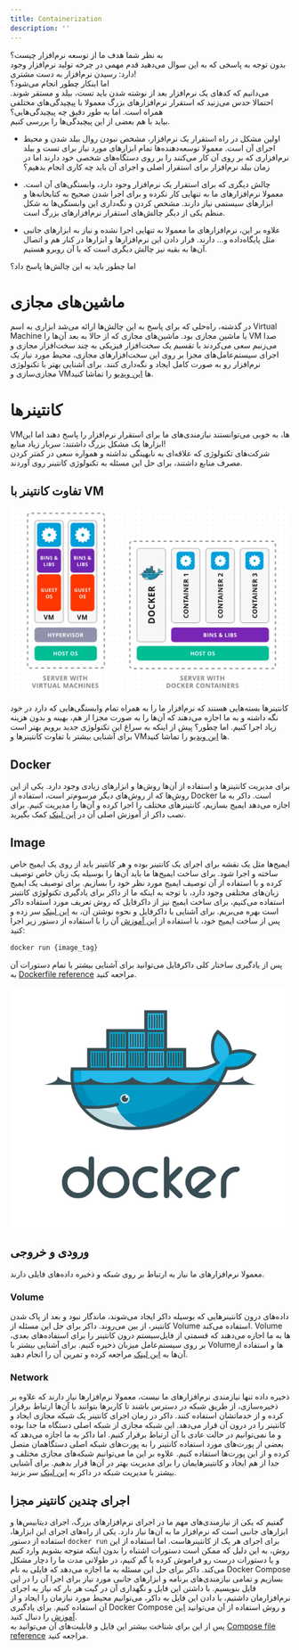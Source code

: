 ```yaml
---
title: Containerization
description: ''
---
```


به نظر شما هدف ما از توسعه نرم‌افزار چیست؟  
بدون توجه به پاسخی که به این سوال می‌دهید قدم مهمی در چرخه تولید نرم‌افزار وجود دارد: رسیدن نرم‌افزار به دست مشتری!  
اما اینکار چطور انجام می‌شود؟  
می‌دانیم که کدهای یک نرم‌افزار بعد از نوشته شدن باید تست،‌ بیلد و مستقر شوند.
احتمالا حدس می‌زنید که استقرار نرم‌افزارهای بزرگ معمولا با پیچیدگی‌های مختلفی همراه است. اما به طور دقیق چه
پیچیدگی‌هایی؟  
بیاید با هم بعضی از این پیچیدگی‌ها را بررسی کنیم.

-   اولین مشکل در راه استقرار یک نرم‌افزار، مشخص نبودن روال بیلد شدن و محیط اجرای آن است.
    معمولا توسعه‌دهنده‌ها تمام ابزارهای مورد نیاز برای تست و بیلد نرم‌افزاری که بر روی آن کار می‌کنند را بر روی دستگاه‌های
    شخصی خود دارند
    اما در زمان بیلد نرم‌افزار برای استقرار اصلی و اجرای آن باید چه کاری انجام بدهیم؟

-   چالش دیگری که برای استقرار یک نرم‌افزار وجود دارد، وابستگی‌های آن است. معمولا نرم‌افزارهای ما به تنهایی کار نکرده و
    برای اجرا شدن صحیح به کتابخانه‌ها و ابزارهای سیستمی نیاز دارند.
    مشخص کردن و نگه‌داری این وابستگی‌ها به شکل منظم یکی از دیگر چالش‌های استقرار نرم‌افزارهای بزرگ است.

-   علاوه بر این، نرم‌افزارهای ما معمولا به تنهایی اجرا نشده و نیاز به ابزارهای جانبی مثل پایگاه‌داده و… دارند.
    قرار دادن این نرم‌افزارها و ابزارها در کنار هم و اتصال آن‌ها به بقیه نیز چالش دیگری است که با آن روبرو هستیم.

اما چطور باید به این چالش‌ها پاسخ داد؟

# ماشین‌های مجازی

در گذشته، راه‌حلی که برای پاسخ به این چالش‌ها ارائه می‌شد ابزاری به اسم
Virtual Machine
یا ماشین مجازی بود.
ماشین‌های مجازی که از حالا به بعد آن‌ها را
VM
صدا می‌زنیم سعی می‌کردند با تقسیم یک سخت‌افزار فیزیکی به چند سخت‌افزار مجازی و اجرای سیستم‌عامل‌های مجزا بر روی این
سخت‌افزارهای مجازی،
محیط مورد نیاز یک نرم‌افزار رو به صورت کامل ایجاد و نگه‌داری کنند.
برای آشنایی بهتر با تکنولوژی مجازی‌سازی و
VMها
[این ویدیو](https://www.youtube.com/watch?v=FZR0rG3HKIk&pp=ygUMd2hhdCBpcyBhIHZt)
را تماشا کنید.

# کانتینرها

VMها،
به خوبی می‌توانستند نیازمندی‌های ما برای استقرار نرم‌افزار را پاسخ دهند اما این ابزارها یک مشکل بزرگ داشتند:
سربار زیاد منابع!  
شرکت‌های تکنولوژی که علاقه‌ای به نابهینگی نداشته و همواره سعی در کمتر کردن مصرف منابع داشتند، برای حل این مسئله به
تکنولوژی کانتینر روی آوردند.

## تفاوت کانتینر با VM

![VM vs Container](./images/07-vm-vs-container.png)

کانتینرها بسته‌هایی هستند که نرم‌افزار ما را به همراه تمام وابستگی‌هایی که دارد در خود نگه داشته
و به ما اجازه می‌دهند که آن‌ها را به صورت مجزا از هم، بهینه و بدون هزینه زیاد اجرا کنیم. اما چطور؟
پیش از اینکه به سراغ این تکنولوژی جدید برویم بهتر است برای آشنایی بیشتر با تفاوت کانتینرها و
VMها
[این ویدیو](https://www.youtube.com/watch?v=eyNBf1sqdBQ&pp=ygUQdm0gYW5kIGNvbnRhaW5lcg%3D%3D)
را تماشا کنید.

## Docker


برای مدیریت کانتینرها و استفاده از آن‌ها روش‌ها و ابزارهای زیادی وجود دارد. یکی از این روش‌ها که از روش‌های دیگر
مرسوم‌تر است، استفاده از
Docker
است.
داکر به ما اجازه می‌دهد ایمیج بسازیم، کانتینرهای مختلف را اجرا کرده و آن‌ها را مدیریت کنیم.
برای نصب داکر از آموزش اصلی آن در
[این لینک](https://docs.docker.com/engine/install/)
کمک بگیرید.

## Image

ایمیج‌ها مثل یک نقشه برای اجرای یک کانتینر بوده و هر کانتینر باید از روی یک ایمیج خاص ساخته و اجرا شود.
برای ساخت ایمیج‌ها ما باید آن‌ها را بوسیله یک زبان خاص توصیف کرده و با استفاده از آن توصیف ایمیج مورد نظر خود را بسازیم.
برای توصیف یک ایمیج زبان‌های مختلفی وجود دارد، با توجه به اینکه ما از داکر برای یادگیری تکنولوژی کانتینر استفاده
می‌کنیم،
برای ساخت ایمیج نیز از داکرفایل که روش تعریف مورد استفاده داکر است بهره می‌بریم.
برای آشنایی با داکرفایل و نحوه نوشتن آن، به
[این لینک](https://docs.docker.com/guides/docker-concepts/building-images/writing-a-dockerfile/)
سر زده و پس از ساخت ایمیج خود، با استفاده از
[این آموزش](https://docs.docker.com/guides/docker-concepts/building-images/build-tag-and-publish-an-image/)
آن را با استفاده از دستور زیر اجرا کنید:

```bash
docker run {image_tag}
```

پس از یادگیری ساختار کلی داکرفایل می‌توانید برای آشنایی بیشتر با تمام دستورات آن
به
[Dockerfile reference](https://docs.docker.com/reference/dockerfile/)
مراجعه کنید.

![Moby; Docker Mascot](./images/07-docker.webp)

## ورودی و خروجی

معمولا نرم‌افزارهای ما نیاز به ارتباط بر روی شبکه و ذخیره داده‌های فایلی دارند.

### Volume

داده‌های درون کانتینرهایی که بوسیله داکر ایجاد می‌شوند، ماندگار نبود و بعد از پاک شدن کانتینر، از بین می‌روند. داکر برای
حل این مسئله از
Volume
استفاده می‌کند.
Volume
ها به ما اجازه می‌دهند که قسمتی از فایل‌سیستم درون کانتینر را برای استفاده‌های بعدی، بر روی سیستم‌عامل میزبان ذخیره
کنیم.
برای آشنایی بیشتر با
Volumeها
و استفاده از آن‌ها به
[این لینک](https://docs.docker.com/guides/docker-concepts/running-containers/persisting-container-data/)
مراجعه کرده و تمرین آن را انجام دهید.

### Network

ذخیره داده تنها نیازمندی نرم‌افزارهای ما نیست، معمولا نرم‌افزارها نیاز دارند که علاوه بر ذخیره‌سازی، از طریق شبکه در
دسترس باشند
تا کاربرها بتوانند با آن‌ها ارتباط برقرار کرده و از خدماتشان استفاده کنند.
داکر در زمان اجرای کانتینر یک شبکه مجازی ایجاد و کانتینر را در درون آن قرار می‌دهد.
این شبکه مجازی از شبکه اصلی دستگاه ما جدا بوده و ما نمی‌توانیم در حالت عادی با آن ارتباط برقرار کنیم.
اما داکر به ما اجازه می‌دهد که بعضی از پورت‌های مورد استفاده کانتینر را به پورت‌های شبکه اصلی دستگاهمان متصل کرده و از
این پورت‌ها استفاده کنیم.
علاوه بر این ما می‌توانیم شبکه‌های مجازی مختلف و جدا از هم ایجاد و کانتینرهایمان را برای مدیریت بهتر در آن‌ها قرار
بدهیم.
برای آشنایی بیشتر با مدیریت شبکه در داکر به
[این لینک](https://docs.docker.com/guides/docker-concepts/running-containers/publishing-ports/)
سر بزنید.

## اجرای چندین کانتینر مجزا

گفتیم که یکی از نیازمندی‌های مهم ما در اجرای نرم‌افزارهای بزرگ، اجرای دیتابیس‌ها و ابزارهای جانبی است که نرم‌افزار ما به
آن‌ها نیاز دارد. یکی از راه‌های اجرای این ابزارها، استفاده از دستور
`docker run`
برای اجرای هر یک از کانتینرهاست. اما استفاده از این روش، به این دلیل که ممکن است دستورات اشتباه را بدون اینکه متوجه
بشویم وارد کنیم و یا دستورات درست رو فراموش کرده یا گم کنیم،
در طولانی مدت ما را دچار مشکل می‌کند. داکر برای حل این مسئله به ما اجازه می‌دهد که فایلی به نام
Docker Compose
بسازیم و تمامی نیازمندی‌های برنامه و ابزارهای جانبی مورد نیاز برای اجرا آن را در این فایل بنویسیم.
با داشتن این فایل و نگهداری آن در گیت هر بار که نیاز به اجرای نرم‌افزارمان داشتیم، با دادن این فایل به داکر، می‌توانیم
محیط مورد نیازمان را ایجاد و از آن استفاده کنیم.
برای یادگیری
Docker Compose
و روش استفاده از آن می‌توانید
[این آموزش](https://docs.docker.com/compose/gettingstarted/)
را دنبال کنید.  
پس از این برای شناخت بیشتر این فایل و قابلیت‌های آن می‌توانید به
[Compose file reference](https://docs.docker.com/compose/compose-file/)
مراجعه کنید.
